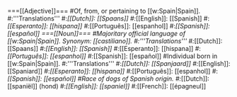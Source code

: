 ===[[Adjective]]===
#Of, from, or pertaining to [[w:Spain|Spain]].
#:'''Translations'''
#:*[[Dutch]]: [[Spaans]]
#:*[[English]]: [[Spanish]]
#:*[[Esperanto]]: [[hispana]]
#:*[[Português]]: [[espanhol]]
#:*[[Spanish]]: [[español]]
===[[Noun]]===
#Majoritary official language of [[w:Spain|Spain]]. Synonym: [[castiliano]].
#:'''Translations'''
#:*[[Dutch]]: [[Spaans]]
#:*[[English]]: [[Spanish]]
#:*[[Esperanto]]: [[hispana]]
#:*[[Português]]: [[espanhol]]
#:*[[Spanish]]: [[español]]
#Individual born in [[w:Spain|Spain]].
#:'''Translations'''
#:*[[Dutch]]: [[Spanjaard]]
#:*[[English]]: [[Spaniard]]
#:*[[Esperanto]]: [[hispana]]
#:*[[Português]]: [[espanhol]]
#:*[[Spanish]]: [[español]]
#Race of dogs of Spanish origin.
#:*[[Dutch]]: [[spaniël]] (hond)
#:*[[English]]: [[spaniel]]
#:*[[French]]: [[épagneul]]